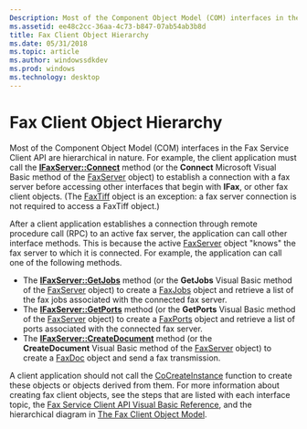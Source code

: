 ```yaml
---
Description: Most of the Component Object Model (COM) interfaces in the Fax Service Client API are hierarchical in nature.
ms.assetid: ee48c2cc-36aa-4c73-b847-07ab54ab3b8d
title: Fax Client Object Hierarchy
ms.date: 05/31/2018
ms.topic: article
ms.author: windowssdkdev
ms.prod: windows
ms.technology: desktop
---
```


# Fax Client Object Hierarchy

Most of the Component Object Model (COM) interfaces in the Fax Service Client API are hierarchical in nature. For example, the client application must call the [**IFaxServer::Connect**](/windows/previous-versions/faxcomex/?branch=master) method (or the **Connect** Microsoft Visual Basic method of the [FaxServer](-mfax-faxserver-client.md) object) to establish a connection with a fax server before accessing other interfaces that begin with **IFax**, or other fax client objects. (The [FaxTiff](-mfax-faxtiff.md) object is an exception: a fax server connection is not required to access a FaxTiff object.)

After a client application establishes a connection through remote procedure call (RPC) to an active fax server, the application can call other interface methods. This is because the active [FaxServer](-mfax-faxserver-client.md) object "knows" the fax server to which it is connected. For example, the application can call one of the following methods.

-   The [**IFaxServer::GetJobs**](/windows/previous-versions/faxcomex/?branch=master) method (or the **GetJobs** Visual Basic method of the [FaxServer](-mfax-faxserver-client.md) object) to create a [FaxJobs](-mfax-faxjobs.md) object and retrieve a list of the fax jobs associated with the connected fax server.
-   The [**IFaxServer::GetPorts**](/windows/previous-versions/faxcomex/?branch=master) method (or the **GetPorts** Visual Basic method of the [FaxServer](-mfax-faxserver-client.md) object) to create a [FaxPorts](-mfax-faxports.md) object and retrieve a list of ports associated with the connected fax server.
-   The [**IFaxServer::CreateDocument**](/windows/previous-versions/faxcomex/?branch=master) method (or the **CreateDocument** Visual Basic method of the [FaxServer](-mfax-faxserver-client.md) object) to create a [FaxDoc](-mfax-faxdoc.md) object and send a fax transmission.

A client application should not call the [CoCreateInstance](http://msdn.microsoft.com/en-us/library/ms686615.aspx) function to create these objects or objects derived from them. For more information about creating fax client objects, see the steps that are listed with each interface topic, the [Fax Service Client API Visual Basic Reference](-mfax-fax-service-client-api-visual-basic-reference.md), and the hierarchical diagram in [The Fax Client Object Model](-mfax-the-fax-client-object-model.md).

 

 



